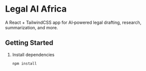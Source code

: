 # Legal AI Africa

A React + TailwindCSS app for AI‑powered legal drafting, research, summarization, and more.

## Getting Started

1. Install dependencies  
   ```bash
   npm install